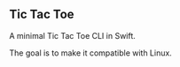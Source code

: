 ## Tic Tac Toe

A minimal Tic Tac Toe CLI in Swift.

The goal is to make it compatible with Linux.

